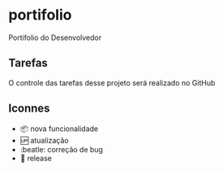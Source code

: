 # portifolio

Portifolio do Desenvolvedor 

## Tarefas

O controle das tarefas desse projeto será realizado no GitHub

## Iconnes

- :package: nova funcionalidade
- :up: atualização 
- :beatle: correção de bug
- :checkered_flag: release